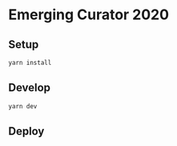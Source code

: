 # Emerging Curator 2020

## Setup

```bash
yarn install
```

## Develop

```bash
yarn dev
```

## Deploy
